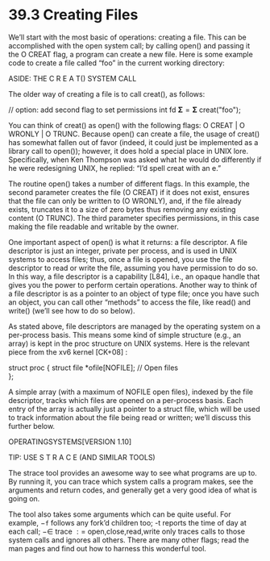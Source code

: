 # 39.3 Creating Files  

We’ll start with the most basic of operations: creating a file. This can be accomplished with the open system call; by calling open() and passing it the O CREAT flag, a program can create a new file. Here is some example code to create a file called “foo” in the current working directory:  

ASIDE: THE C R E A T() SYSTEM CALL  

The older way of creating a file is to call creat(), as follows:  

// option: add second flag to set permissions int fd $\mathbf { \Sigma } = \mathbf { \Sigma }$ creat("foo");  

You can think of creat() as open() with the following flags: O CREAT | O WRONLY | O TRUNC. Because open() can create a file, the usage of creat() has somewhat fallen out of favor (indeed, it could just be implemented as a library call to open()); however, it does hold a special place in UNIX lore. Specifically, when Ken Thompson was asked what he would do differently if he were redesigning UNIX, he replied: “I’d spell creat with an e.”  

The routine open() takes a number of different flags. In this example, the second parameter creates the file (O CREAT) if it does not exist, ensures that the file can only be written to (O WRONLY), and, if the file already exists, truncates it to a size of zero bytes thus removing any existing content (O TRUNC). The third parameter specifies permissions, in this case making the file readable and writable by the owner.  

One important aspect of open() is what it returns: a file descriptor. A file descriptor is just an integer, private per process, and is used in UNIX systems to access files; thus, once a file is opened, you use the file descriptor to read or write the file, assuming you have permission to do so. In this way, a file descriptor is a capability [L84], i.e., an opaque handle that gives you the power to perform certain operations. Another way to think of a file descriptor is as a pointer to an object of type file; once you have such an object, you can call other “methods” to access the file, like read() and write() (we’ll see how to do so below).  

As stated above, file descriptors are managed by the operating system on a per-process basis. This means some kind of simple structure (e.g., an array) is kept in the proc structure on UNIX systems. Here is the relevant piece from the xv6 kernel $\left[ \mathrm { C K + } 0 8 \right]$ :  

struct proc { struct file \*ofile[NOFILE]; // Open files   
};  

A simple array (with a maximum of NOFILE open files), indexed by the file descriptor, tracks which files are opened on a per-process basis. Each entry of the array is actually just a pointer to a struct file, which will be used to track information about the file being read or written; we’ll discuss this further below.  

OPERATINGSYSTEMS[VERSION 1.10]  

TIP: USE S T R A C E (AND SIMILAR TOOLS)  

The strace tool provides an awesome way to see what programs are up to. By running it, you can trace which system calls a program makes, see the arguments and return codes, and generally get a very good idea of what is going on.  

The tool also takes some arguments which can be quite useful. For example, $- \mathtt { f }$ follows any fork’d children too; -t reports the time of day at each call; $- \in$ trace $: =$ open,close,read,write only traces calls to those system calls and ignores all others. There are many other flags; read the man pages and find out how to harness this wonderful tool.  

